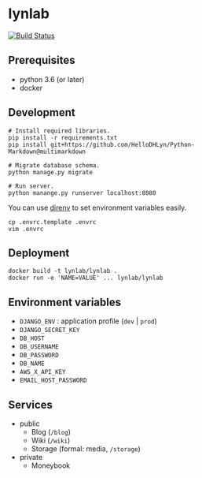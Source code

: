 # lynlab

[![Build Status](https://travis-ci.org/lynlab/lynlab.svg?branch=master)](https://travis-ci.org/lynlab/lynlab)

## Prerequisites
  - python 3.6 (or later)
  - docker

## Development
```
# Install required libraries.
pip install -r requirements.txt
pip install git+https://github.com/HelloDHLyn/Python-Markdown@multimarkdown

# Migrate database schema.
python manage.py migrate

# Run server.
python manange.py runserver localhost:8080
```

You can use [direnv](https://direnv.net/) to set environment variables easily.

```
cp .envrc.template .envrc
vim .envrc
```

## Deployment
```
docker build -t lynlab/lynlab .
docker run -e 'NAME=VALUE' ... lynlab/lynlab
```

## Environment variables
  - `DJANGO_ENV` : application profile (`dev` | `prod`)
  - `DJANGO_SECRET_KEY`
  - `DB_HOST`
  - `DB_USERNAME`
  - `DB_PASSWORD`
  - `DB_NAME`
  - `AWS_X_API_KEY`
  - `EMAIL_HOST_PASSWORD`

## Services
  - public
    - Blog (`/blog`)
    - Wiki (`/wiki`)
    - Storage (formal: media, `/storage`)
  - private
    - Moneybook
